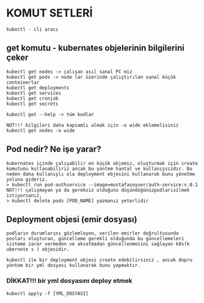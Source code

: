 # KOMUT SETLERİ

    kubectl - cli aracı

## get komutu - kubernates objelerinin bilgilerini çeker

    kubectl get nodes -> çalışan asıl sanal PC miz
    kubectl get pods -> node lar üzerinde çalıştırılan sanal küçük conteinerlar
    kubectl get deployments
    kubectl get services
    kubectl get cronjob
    kubectl get secrets

    kubectl get --help -> tüm kodlar

    NOT!!! bilgileri daha kapsamlı almak için -o wide eklemelisiniz
    kubectl get nodes -o wide

## Pod nedir? Ne işe yarar?

    kubernates içinde çalışabilir en küçük objemiz, oluşturmak için create komutunu kullanabiliriz ancak bu yöntem hantal ve kullanışsızdır. Bu neden daha kullanışlı ola deployment ebjesini kullanarak bunu yönetme yoluna gideriz. 
    > kubectl run pod-authservice --image=mustafasoyuer/auth-service:v.0.1
    NOT!!! çalışmayan ya da gereksiz olduğunu düşündüğünüzpodlarısilmek istiyorsanız, 
    > kubectl delete pods [POD_NAME] yazmanız yeterlidir

## Deployment objesi  (emir dosyası) 

    podların durumlarını gözlemleyen, verilen emirler doğrultusunda posları oluşturan, güncelleme gerekli olduğunda bu güncellemeleri sisteme zarar vermeden ve aksatmadan güncellenmesini sağlayan k8s(k ubernete s ) objesidir.

    kubectl ile bir deployment objesi create edebilirsiniz , ancak dopru yöntem bir yml dosyası kullanarak bunu yapmaktır. 


### DİKKAT!!!  bir yml dosyasını deploy etmek

    kubectl apply -f [YML_DOSYASI]

    